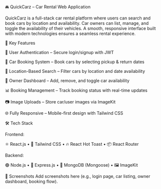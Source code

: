 🚘 QuickCarz – Car Rental Web Application

QuickCarz is a full-stack car rental platform where users can search and book cars by location and availability. Car owners can list, manage, and toggle the availability of their vehicles. A smooth, responsive interface built with modern technologies ensures a seamless rental experience.

🔑 Key Features

🔐 User Authentication – Secure login/signup with JWT 

📅 Car Booking System – Book cars by selecting pickup & return dates

📍 Location-Based Search – Filter cars by location and date availability

👤 Owner Dashboard – Add, remove, and toggle car availability

📊 Booking Management – Track booking status with real-time updates

📷 Image Uploads – Store car/user images via ImageKit

🌐 Fully Responsive – Mobile-first design with Tailwind CSS

🛠️ Tech Stack

Frontend:

⚛️ React.js • 🎨 Tailwind CSS • 🔥 React Hot Toast • 📦 React Router

Backend:

🟢 Node.js • 🚂 Express.js • 🍃 MongoDB (Mongoose) • 🖼️ ImageKit

📸 Screenshots
Add screenshots here (e.g., login page, car listing, owner dashboard, booking flow).
